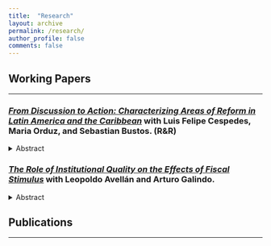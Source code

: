 ```yaml
---
title:  "Research"
layout: archive
permalink: /research/
author_profile: false
comments: false
---
```


## Working Papers  <!-- New line here... -->

---

### [<var>From Discussion to Action: Characterizing Areas of Reform in Latin America and the Caribbean<var>](https://publications.iadb.org/en/discussion-action-characterizing-areas-reform-latin-america-and-caribbean) with Luis Felipe Cespedes, Maria Orduz, and Sebastian Bustos. (R&R) 

<details>
  <summary>Abstract</summary><p>
  Structural reforms modify the institutional and regulatory framework to foster economic growth and improve welfare. While initially linked to economic liberalization, the concept has expanded to encompass a more 
 comprehensive array of sector-specific interventions. However, the increased level of detail in these reforms presents significant challenges in accurately identifying the specific type of reform implemented by each country. In this study, we employ a comprehensive analysis of the policy discussions in Article IV Staff Reports of the International Monetary Fund to shed light on the dynamic nature of reforms and unveil regional disparities in reform priorities. The findings demonstrate a notable shift in Latin American and the Caribbean countries, where there is a growing emphasis on reforms that prioritize transparency, enhance institutional quality, advance education and healthcare systems, and strengthen safety nets.<p>
</details>


### [<var>The Role of Institutional Quality on the Effects of Fiscal Stimulus<var>](https://publications.iadb.org/en/the-role-of-institutional-quality-on-the-effects-of-fiscal-stimulus) with Leopoldo Avellán and Arturo Galindo.

<details>
  <summary>Abstract</summary><p>
  This paper provides evidence on the effect of fiscal stimulus on economic activity for countries with different degrees of institutional quality. For a panel of 113 countries during the period 1988-2017, we find evidence that an increment of 1% in government consumption yields a sizable, persistent and stable increase in economic activity of 0.9% in countries with higher institutional quality.
</details>

## Publications <!-- New line here... -->

---
